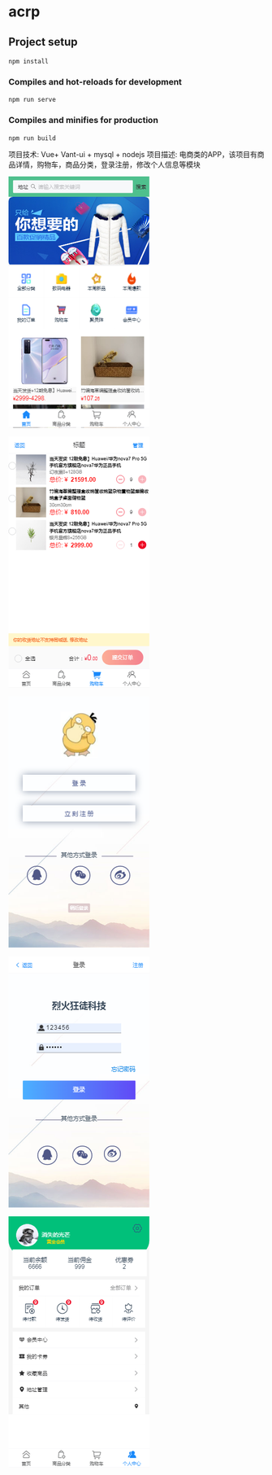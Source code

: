 # acrp

## Project setup
```
npm install
```

### Compiles and hot-reloads for development
```
npm run serve
```

### Compiles and minifies for production
```
npm run build
```
项目技术: Vue+ Vant-ui + mysql + nodejs
项目描述: 电商类的APP，该项目有商品详情，购物车，商品分类，登录注册，修改个人信息等模块


![APP](https://github.com/xiefeng66/acrp/blob/master/picture/20200822141902.png)

![APP](https://github.com/xiefeng66/acrp/blob/master/picture/20200822141924.png)

![APP](https://github.com/xiefeng66/acrp/blob/master/picture/20200822141947.png)

![APP](https://github.com/xiefeng66/acrp/blob/master/picture/20200822142022.png)


![APP](https://github.com/xiefeng66/acrp/blob/master/picture/8010ad70ef3845ac5e6d04b8ff2ebbb.png)

